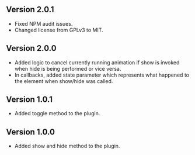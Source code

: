 ## Version 2.0.1
* Fixed NPM audit issues.
* Changed license from GPLv3 to MIT.

## Version 2.0.0
* Added logic to cancel currently running animation if show is invoked when hide is being performed or vice versa.
* In callbacks, added state parameter which represents what happened to the element when show/hide was called.

## Version 1.0.1
* Added toggle method to the plugin.

## Version 1.0.0
* Added show and hide method to the plugin.
